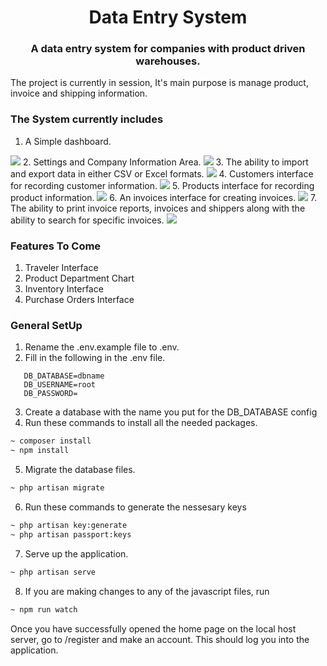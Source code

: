 <h1 align="center">Data Entry System</h1>
<h3 align="center">A data entry system for companies with product driven warehouses.</h3>
The project is currently in session, It's main purpose is manage product, invoice and shipping information.

### The System currently includes
1. A Simple dashboard.
<img src="https://github.com/lvstross/dataentry/blob/master/public/img/dashboard.png">
2. Settings and Company Information Area.
<img src="https://github.com/lvstross/dataentry/blob/master/public/img/settings_1.png">
3. The ability to import and export data in either CSV or Excel formats.
<img src="https://github.com/lvstross/dataentry/blob/master/public/img/settings_2.png">
4. Customers interface for recording customer information.
<img src="https://github.com/lvstross/dataentry/blob/master/public/img/customers.png">
5. Products interface for recording product information.
<img src="https://github.com/lvstross/dataentry/blob/master/public/img/products.png">
6. An invoices interface for creating invoices.
<img src="https://github.com/lvstross/dataentry/blob/master/public/img/invoice_form.png">
7. The ability to print invoice reports, invoices and shippers along with the ability to search for specific invoices.
<img src="https://github.com/lvstross/dataentry/blob/master/public/img/invoice_table.png">

### Features To Come
1. Traveler Interface
2. Product Department Chart
3. Inventory Interface
4. Purchase Orders Interface

### General SetUp
1. Rename the .env.example file to .env.
2. Fill in the following in the .env file.
```
   DB_DATABASE=dbname
   DB_USERNAME=root
   DB_PASSWORD=
```
3. Create a database with the name you put for the DB_DATABASE config
4. Run these commands to install all the needed packages.
```bash
~ composer install
~ npm install
```
5. Migrate the database files.
```bash
~ php artisan migrate
```
6. Run these commands to generate the nessesary keys
```bash
~ php artisan key:generate
~ php artisan passport:keys
```
7. Serve up the application.
```bash
~ php artisan serve
```
8. If you are making changes to any of the javascript files, run
```bash
~ npm run watch
```

Once you have successfully opened the home page on the local host server, go to /register and make an account. 
This should log you into the application. 